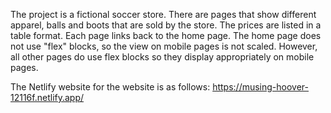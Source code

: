 The project is a fictional soccer store. There are pages that show different apparel, balls and boots
that are sold by the store. The prices are listed in a table format. Each page links back to the home page.
The home page does not use "flex" blocks, so the view on mobile pages is not scaled. However, all other pages do use flex blocks so they display appropriately on mobile pages.

The Netlify website for the website is as follows:
https://musing-hoover-12116f.netlify.app/